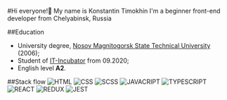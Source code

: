 #Hi everyone!👋 My name is Konstantin Timokhin
I'm a beginner front-end developer from Chelyabinsk, Russia

##Education
* University degree, [Nosov Magnitogorsk State Technical University](http://www.en.magtu.ru/) (2006);
* Student of [IT-Incubator](https://it-incubator.by/) from 09.2020;
* English level **A2**.

##Stack flow
![HTML](https://img.shields.io/badge/-html-333333?style=for-the-badge&logo=html5&logoColor=FF3300)
![CSS](https://img.shields.io/badge/-css-333333?style=for-the-badge&logo=css3&logoColor=3300CC)
![SCSS](https://img.shields.io/badge/-SCSS-333333?style=for-the-badge&logo=sass&logoColor=FF33CC)
![JAVACRIPT](https://img.shields.io/badge/-JavaScript-333333?style=for-the-badge&logo=javascript&logoColor=FFFF00)
![TYPESCRIPT](https://img.shields.io/badge/-TypeScript-333333?style=for-the-badge&logo=typescript&logoColor=3300CC)
![REACT](https://img.shields.io/badge/-react-333333?style=for-the-badge&logo=react&logoColor=00CCFF)
![REDUX](https://img.shields.io/badge/-redux-333333?style=for-the-badge&logo=redux&logoColor=9933CC)
![JEST](https://img.shields.io/badge/-jest-333333?style=for-the-badge&logo=jest&logoColor=FF3300)

